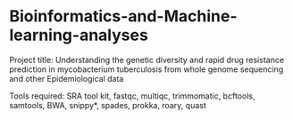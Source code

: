 # Bioinformatics-and-Machine-learning-analyses

 Project title: Understanding the genetic diversity and rapid drug resistance prediction in mycobacterium tuberculosis 
from whole genome sequencing and other Epidemiological data

Tools required:
SRA tool kit,
fastqc,
multiqc,
trimmomatic,
bcftools,
samtools,
BWA,
snippy*,
spades,
prokka,
roary,
quast


